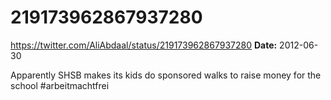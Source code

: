 # 219173962867937280
https://twitter.com/AliAbdaal/status/219173962867937280
**Date:** 2012-06-30

Apparently SHSB makes its kids do sponsored walks to raise money for the school #arbeitmachtfrei
